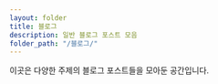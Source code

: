 ```yaml
---
layout: folder
title: 블로그
description: 일반 블로그 포스트 모음
folder_path: "/블로그/"
---
```


이곳은 다양한 주제의 블로그 포스트들을 모아둔 공간입니다.
